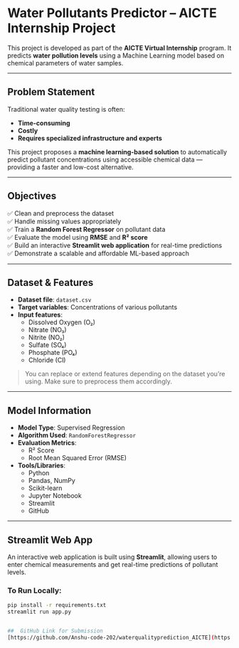 
#  Water Pollutants Predictor – AICTE Internship Project

This project is developed as part of the **AICTE Virtual Internship** program. It predicts **water pollution levels** using a Machine Learning model based on chemical parameters of water samples.

---

##  Problem Statement

Traditional water quality testing is often:
- **Time-consuming**
- **Costly**
- **Requires specialized infrastructure and experts**

This project proposes a **machine learning-based solution** to automatically predict pollutant concentrations using accessible chemical data — providing a faster and low-cost alternative.

---

##  Objectives

✅ Clean and preprocess the dataset  
✅ Handle missing values appropriately  
✅ Train a **Random Forest Regressor** on pollutant data  
✅ Evaluate the model using **RMSE** and **R² score**  
✅ Build an interactive **Streamlit web application** for real-time predictions  
✅ Demonstrate a scalable and affordable ML-based approach

---

##  Dataset & Features

- **Dataset file**: `dataset.csv`
- **Target variables**: Concentrations of various pollutants
- **Input features**:
  - Dissolved Oxygen (O₂)
  - Nitrate (NO₃)
  - Nitrite (NO₂)
  - Sulfate (SO₄)
  - Phosphate (PO₄)
  - Chloride (Cl)

>  You can replace or extend features depending on the dataset you’re using. Make sure to preprocess them accordingly.

---

##  Model Information

- **Model Type**: Supervised Regression
- **Algorithm Used**: `RandomForestRegressor`
- **Evaluation Metrics**:
  - R² Score
  - Root Mean Squared Error (RMSE)
- **Tools/Libraries**:
  - Python
  - Pandas, NumPy
  - Scikit-learn
  - Jupyter Notebook
  - Streamlit
  - GitHub

---

##  Streamlit Web App

An interactive web application is built using **Streamlit**, allowing users to enter chemical measurements and get real-time predictions of pollutant levels.

###  To Run Locally:
```bash
pip install -r requirements.txt
streamlit run app.py


##  GitHub Link for Submission
[https://github.com/Anshu-code-202/waterqualityprediction_AICTE](https://github.com/Anshu-code-202/waterqualityprediction_AICTE)

